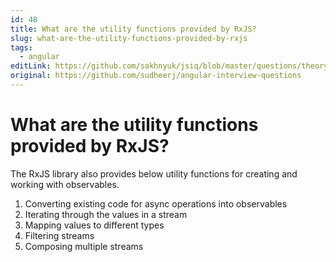 ```yaml
---
id: 48
title: What are the utility functions provided by RxJS?
slug: what-are-the-utility-functions-provided-by-rxjs
tags:
  - angular
editLink: https://github.com/sakhnyuk/jsiq/blob/master/questions/theory/angular/48.md
original: https://github.com/sudheerj/angular-interview-questions
---
```


# What are the utility functions provided by RxJS?

The RxJS library also provides below utility functions for creating and working with observables.

1. Converting existing code for async operations into observables
2. Iterating through the values in a stream
3. Mapping values to different types
4. Filtering streams
5. Composing multiple streams